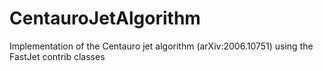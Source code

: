 # CentauroJetAlgorithm
Implementation of the Centauro jet algorithm (arXiv:2006.10751) using the FastJet contrib classes 
